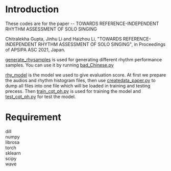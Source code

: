 # Introduction
These codes are for the paper -- TOWARDS REFERENCE-INDEPENDENT RHYTHM ASSESSMENT OF SOLO SINGING

Chitralekha Gupta, Jinhu Li and Haizhou Li, "TOWARDS REFERENCE-INDEPENDENT RHYTHM ASSESSMENT OF SOLO SINGING", in Proceedings of APSIPA ASC 2021, Japan.

[generate_rhysamples](https://github.com/AME430/TOWARDS-REFERENCE-INDEPENDENT-RHYTHM-ASSESSMENT-OF-SOLO-SINGING/tree/master/generate_rhysamples "generate_rhysamples") is used for generating different rhythm performance samples. You can use it by running [bad_Chinese.py](https://github.com/AME430/TOWARDS-REFERENCE-INDEPENDENT-RHYTHM-ASSESSMENT-OF-SOLO-SINGING/blob/master/generate_rhysamples/Chinese/bad_Chinese.py "bad_Chinese.py") 

[rhy_model](https://github.com/AME430/TOWARDS-REFERENCE-INDEPENDENT-RHYTHM-ASSESSMENT-OF-SOLO-SINGING/tree/master/rhy_model "rhy_model") is the model we used to give evaluation score. At first we prepare the audios and rhythm histogram files, then use [createdata_paper.py](https://github.com/AME430/TOWARDS-REFERENCE-INDEPENDENT-RHYTHM-ASSESSMENT-OF-SOLO-SINGING/blob/master/rhy_model/hybrid_CRNN/create_data/createdata_paper.py "createdata_paper.py") to dump all files into one file which will be loaded in training and testing precess. Then [train_cqt_ph.py](https://github.com/AME430/TOWARDS-REFERENCE-INDEPENDENT-RHYTHM-ASSESSMENT-OF-SOLO-SINGING/blob/master/rhy_model/hybrid_CRNN/train/train_cqt_ph.py "train_cqt_ph.py") is used for training the model and [test_cqt_ph.py](https://github.com/AME430/TOWARDS-REFERENCE-INDEPENDENT-RHYTHM-ASSESSMENT-OF-SOLO-SINGING/blob/master/rhy_model/hybrid_CRNN/test/test_cqt_ph.py "test_cqt_ph.py") for test the model.

# Requirement
dill  
numpy  
librosa  
torch  
sklearn  
scipy  
wave  
